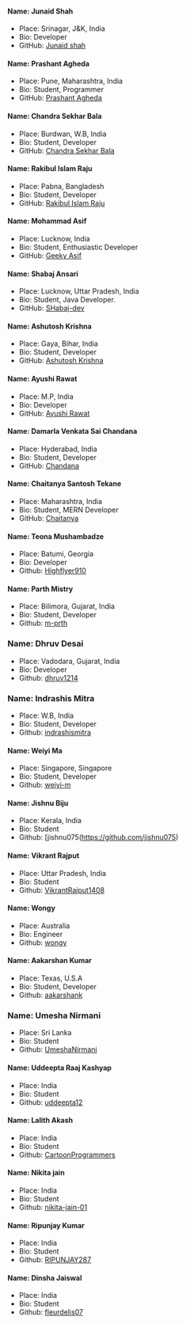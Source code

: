 #### Name: Junaid Shah

- Place: Srinagar, J&K, India
- Bio: Developer
- GitHub: [Junaid shah](https://github.com/jsh854)

#### Name: Prashant Agheda

- Place: Pune, Maharashtra, India
- Bio: Student, Programmer
- GitHub: [Prashant Agheda](https://github.com/prashant-agheda)

#### Name: Chandra Sekhar Bala

- Place: Burdwan, W.B, India
- Bio: Student, Developer
- GitHub: [Chandra Sekhar Bala](https://github.com/Chandra-Sekhar-Bala)

#### Name: Rakibul Islam Raju

- Place: Pabna, Bangladesh
- Bio: Student, Developer
- GitHub: [Rakibul Islam Raju](https://github.com/rakibul-islam-raju)

#### Name: Mohammad Asif

- Place: Lucknow, India
- Bio: Student, Enthusiastic Developer
- GitHub: [Geeky Asif](https://github.com/geekyasif)

#### Name: Shabaj Ansari

- Place: Lucknow, Uttar Pradesh, India
- Bio: Student, Java Developer.
- GitHub: [SHabaj-dev](https://github.com/SHabaj-dev)

#### Name: Ashutosh Krishna

- Place: Gaya, Bihar, India
- Bio: Student, Developer
- GitHub: [Ashutosh Krishna](https://github.com/ashutoshkrris)

#### Name: Ayushi Rawat

- Place: M.P, India
- Bio: Developer
- GitHub: [Ayushi Rawat](https://github.com/ayushi7rawat)

#### Name: Damarla Venkata Sai Chandana

- Place: Hyderabad, India
- Bio: Student, Developer
- GitHub: [Chandana](https://github.com/chandu6111)

#### Name: Chaitanya Santosh Tekane

- Place: Maharashtra, India
- Bio: Student, MERN Developer
- GitHub: [Chaitanya](https://github.com/chaitanyatekane)

#### Name: Teona Mushambadze

- Place: Batumi, Georgia
- Bio: Developer
- Github: [Highflyer910](https://github.com/highflyer910)

#### Name: Parth Mistry

- Place: Bilimora, Gujarat, India
- Bio: Student, Developer
- Github: [m-prth](https://github.com/m-prth)

### Name: Dhruv Desai

- Place: Vadodara, Gujarat, India
- Bio: Developer
- Github: [dhruv1214](https://github.com/dhruv1214)

### Name: Indrashis Mitra

- Place: W.B, India
- Bio: Student, Developer
- Github: [indrashismitra](https://github.com/indrashismitra)

#### Name: Weiyi Ma

- Place: Singapore, Singapore
- Bio: Student, Developer
- Github: [weiyi-m](https://github.com/weiyi-m)

#### Name: Jishnu Biju

- Place: Kerala, India
- Bio: Student
- Github: [jishnu075(https://github.com/jishnu075)

#### Name: Vikrant Rajput

- Place: Uttar Pradesh, India
- Bio: Student
- Github: [VikrantRajput1408](https://github.com/VikrantRajput1408)

#### Name: Wongy

- Place: Australia
- Bio: Engineer
- Github: [wongy](https://github.com/dwongdev)

#### Name: Aakarshan Kumar

- Place: Texas, U.S.A
- Bio: Student, Developer
- Github: [aakarshank](https://github.com/aakarshank)

### Name: Umesha Nirmani

- Place: Sri Lanka
- Bio: Student
- Github: [UmeshaNirmani](https://github.com/UmeshaNirmani)

#### Name: Uddeepta Raaj Kashyap

- Place: India
- Bio: Student
- Github: [uddeepta12](https://github.com/uddeepta12)

#### Name: Lalith Akash

- Place: India
- Bio: Student
- Github: [CartoonProgrammers](https://github.com/CartoonProgrammers)

#### Name: Nikita jain
- Place: India
- Bio: Student
- Github: [nikita-jain-01](https://github.com/nikita-jain-01)
#### Name: Ripunjay Kumar
- Place: India
- Bio: Student
- Github: [RIPUNJAY287](https://github.com/RIPUNJAY287)

#### Name: Dinsha Jaiswal

- Place: India
- Bio: Student
- Github: [fleurdelis07](https://github.com/fleurdelis07)